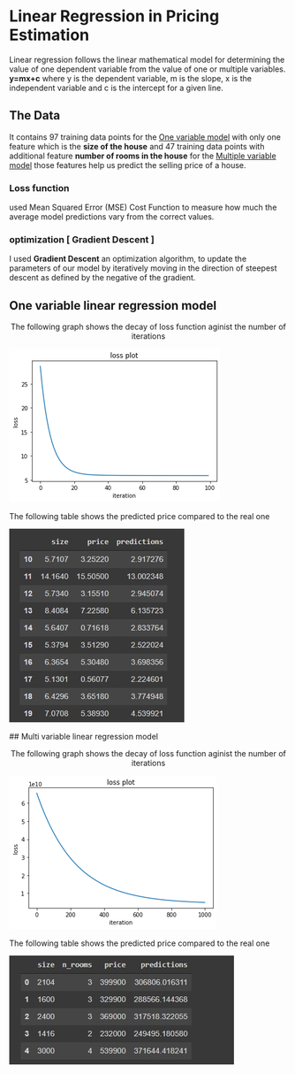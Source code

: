 # Linear Regression in Pricing Estimation

Linear regression follows the linear mathematical model for determining the value of one dependent variable from the value of one or multiple variables.
**y=mx+c**
where y is the dependent variable, m is the slope, x is the independent variable and c is the intercept for a given line.
## The Data
It contains 97 training data points for the [One variable model](#one-variable-linear-regression-model) with only one feature which is the **size of the house** and 47 training data points with additional feature **number of rooms in the house** for the [Multiple variable model](#multi-variable-linear-regression-model) those features help us predict the selling price of a house. 

### Loss function
used Mean Squared Error (MSE) Cost Function
to measure how much the average model predictions vary from the correct values.
### optimization [ Gradient Descent ]
I used **Gradient Descent** an optimization algorithm, to update the parameters of our model
by iteratively moving in the direction of steepest descent as defined by the negative of the gradient.
## One variable linear regression model
<p align="center">
 The following graph shows the decay of loss function aginist the number of iterations 


![loss function](https://github.com/Raneem-Khafagy/Linear-Regression-for-Price-Estimation/blob/main/oneVarLinearRegression/screenshots/loss_function_plot.jpg?raw=true)

The following table shows the predicted price compared to the real one


![predictions](https://github.com/Raneem-Khafagy/Linear-Regression-for-Price-Estimation/blob/main/oneVarLinearRegression/screenshots/predictions.jpg?raw=true)
</p>
## Multi variable linear regression model
<p align="center">
 The following graph shows the decay of loss function aginist the number of iterations 


![loss function](https://github.com/Raneem-Khafagy/Linear-Regression-for-Price-Estimation/blob/main/multiVarLinearRegression/screenshots/loss_function_plot.jpg?raw=true)

The following table shows the predicted price compared to the real one


![predictions](https://github.com/Raneem-Khafagy/Linear-Regression-for-Price-Estimation/blob/main/multiVarLinearRegression/screenshots/predictions.jpg?raw=true)
</p>




